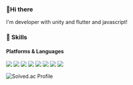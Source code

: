 ### 👋Hi there
I'm developer with unity and flutter and javascript!

### 💪 Skills
#### Platforms & Languages

<p>
<img src="https://img.shields.io/badge/Flutter-02569B?style=flat&logo=Flutter">
<img src="https://img.shields.io/badge/Dart-0175C2?style=flat&logo=Dart">  
<img src="https://img.shields.io/badge/Unity-FFFFFF?style=flat&logo=Unity">
<img src="https://img.shields.io/badge/CSharp-239120?logo=Csharp&style=flat">
<img src="https://img.shields.io/badge/Vim-019733?style=flat&logo=Vim">
<img src="https://img.shields.io/badge/C++-00599C?style=flat-square&logo=cplusplus&logoColor=white">
<img src="https://img.shields.io/badge/GitHub-181717?style=flat&logo=GitHub">  
<img src="https://img.shields.io/badge/DotNet-512BD4?style=flat&logo=DotNet">


  
</p>


![Solved.ac Profile](http://mazassumnida.wtf/api/v2/generate_badge?boj=mun9769)

<!--
**mun9769/mun9769** is a ✨ _special_ ✨ repository because its `README.md` (this file) appears on your GitHub profile.

Here are some ideas to get you started:

- 🔭 I’m currently working on ...
- 🌱 I’m currently learning ...
- 👯 I’m looking to collaborate on ...
- 🤔 I’m looking for help with ...
- 💬 Ask me about ...
- 📫 How to reach me: ...
- 😄 Pronouns: ...
- ⚡ Fun fact: ...
-->
